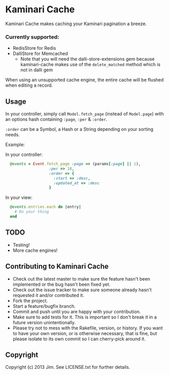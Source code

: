 # Kaminari Cache

Kaminari Cache makes caching your Kaminari pagination a breeze.

### Currently supported:
* RedisStore for Redis
* DalliStore for Memcached
  * Note that you will need the dalli-store-extensions gem because kaminari-cache makes use of the `delete_matched` method which is not in dalli gem

When using an unsupported cache engine, the entire cache will be flushed when editing a record.

## Usage

In your controller, simply call `Model.fetch_page` (instead of `Model.page`) with an options hash containing `:page`, `:per` & `:order`.

`:order` can be a Symbol, a Hash or a String depending on your sorting needs.

Example:

In your controller:
```ruby
  @events = Event.fetch_page :page => (params[:page] || 1),
                   :per => 18,
                   :order => {
                     :start => :desc,
                     :updated_at => :desc
                   }
```

In your view:
```ruby
  @events.entries.each do |entry|
    # Do your thing
  end
```

## TODO

* Testing!
* More cache engines!

## Contributing to Kaminari Cache
 
* Check out the latest master to make sure the feature hasn't been implemented or the bug hasn't been fixed yet.
* Check out the issue tracker to make sure someone already hasn't requested it and/or contributed it.
* Fork the project.
* Start a feature/bugfix branch.
* Commit and push until you are happy with your contribution.
* Make sure to add tests for it. This is important so I don't break it in a future version unintentionally.
* Please try not to mess with the Rakefile, version, or history. If you want to have your own version, or is otherwise necessary, that is fine, but please isolate to its own commit so I can cherry-pick around it.

## Copyright

Copyright (c) 2013 Jim. See LICENSE.txt for
further details.

